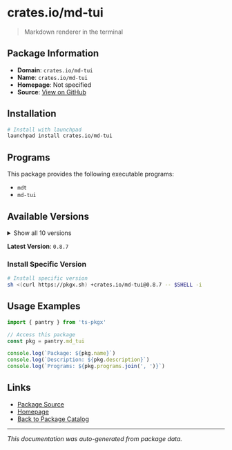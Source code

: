 # crates.io/md-tui

> Markdown renderer in the terminal

## Package Information

- **Domain**: `crates.io/md-tui`
- **Name**: `crates.io/md-tui`
- **Homepage**: Not specified
- **Source**: [View on GitHub](https://github.com/pkgxdev/pantry/tree/main/projects/crates.io/md-tui/package.yml)

## Installation

```bash
# Install with launchpad
launchpad install crates.io/md-tui
```

## Programs

This package provides the following executable programs:

- `mdt`
- `md-tui`

## Available Versions

<details>
<summary>Show all 10 versions</summary>

- `0.8.7`, `0.8.6`, `0.8.5`, `0.8.4`, `0.8.3`
- `0.8.2`, `0.8.1`, `0.8.0`, `0.7.4`, `0.7.3`

</details>

**Latest Version**: `0.8.7`

### Install Specific Version

```bash
# Install specific version
sh <(curl https://pkgx.sh) +crates.io/md-tui@0.8.7 -- $SHELL -i
```

## Usage Examples

```typescript
import { pantry } from 'ts-pkgx'

// Access this package
const pkg = pantry.md_tui

console.log(`Package: ${pkg.name}`)
console.log(`Description: ${pkg.description}`)
console.log(`Programs: ${pkg.programs.join(', ')}`)
```

## Links

- [Package Source](https://github.com/pkgxdev/pantry/tree/main/projects/crates.io/md-tui/package.yml)
- [Homepage](#)
- [Back to Package Catalog](../package-catalog.md)

---

*This documentation was auto-generated from package data.*

